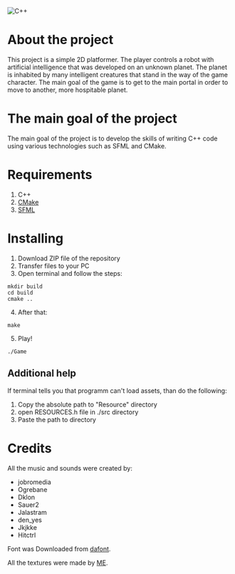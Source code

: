 ![C++](https://img.shields.io/badge/c++-%2300599C.svg?style=for-the-badge&logo=c%2B%2B&logoColor=white)
# About the project
This project is a simple 2D platformer.
The player controls a robot with artificial intelligence that was developed on an unknown planet. The planet is inhabited by many intelligent creatures that stand in the way of the game character.
The main goal of the game is to get to the main portal in order to move to another, more hospitable planet.

 # The main goal of the project
The main goal of the project is to develop the skills of writing C++ code using various technologies such as SFML and CMake.

 # Requirements
 1. C++
 2. [CMake](https://cmake.org/)
 3. [SFML](https://www.sfml-dev.org/)

 # Installing
 1. Download ZIP file of the repository
 2. Transfer files to your PC
 3. Open terminal and follow the steps:
 ```
 mkdir build
 cd build
 cmake ..
 ```
 4. After that:
 ```
 make
 ```
 5. Play!
 ```
 ./Game
 ```
 
 ## Additional help 
 If terminal tells you that programm can't load assets, than do the following:
 1. Copy the absolute path to "Resource" directory
 2. open RESOURCES.h file in ./src directory
 3. Paste the path to directory
 
  # Credits
  All the music and sounds were created by:
  - jobromedia
  - Ogrebane
  - Dklon
  - Sauer2
  - Jalastram
  - den_yes
  - Jkjkke
  - Hitctrl
  
  Font was Downloaded from [dafont](https://www.dafont.com/pixbob-lite.font).
  
  All the textures were made by [ME](https://github.com/Dobryak99).
